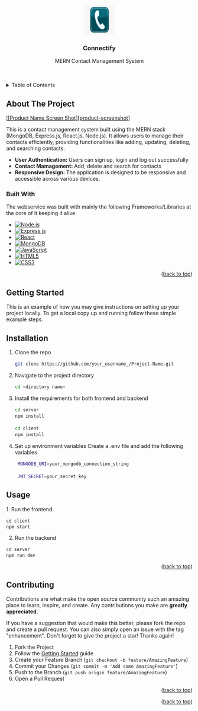 <!-- Improved compatibility of back to top link: See: https://github.com/othneildrew/Best-README-Template/pull/73 -->
<a name="readme-top"></a>



<!-- PROJECT LOGO -->
<br />
<div align="center">
  <a href="https://tse1.mm.bing.net/th?id=OIP.soZSRj2migQutCe_MFBh0AHaFh&pid=Api&P=0&h=180">
    <img src="contact.png" alt="Connectify Logo" width="80" height="80">
  </a>

  <h3 align="center">Connectify</h3>

  <p align="center">
    MERN Contact Management System 
    <br />
    <br />
    <br />
  </p>
</div>


<!-- TABLE OF CONTENTS -->
<details>
  <summary>Table of Contents</summary>

  
  <ol>
    <li>
      <a href="#about-the-project">About The Project</a>
      <ul>
        <li><a href="#built-with">Built With</a></li>
      </ul>
    </li>
    <li><a href="#getting-started">Getting Started</a></li>
    <li><a href="#contributing">Contributing</a></li>
    <li><a href="#license">License</a></li>
  </ol>
</details>


<!-- ABOUT THE PROJECT -->
## About The Project

[![Product Name Screen Shot][product-screenshot]](https://example.com)

This is a contact management system built using the MERN stack (MongoDB, Express.js, React.js, Node.js). It allows users to manage their contacts efficiently, providing functionalities like adding, updating, deleting, and searching contacts.
* <b>User Authentication: </b> Users can sign up, login and log out successfully
* <b> Contact Mamagement: </b> Add, delete and search for contacts
* <b> Responsive Design: </b> The application is designed to be responsive and accessible across various devices.



### Built With

The webservice was built with mainly the following Frameworks/Libraries at the core of it keeping it alive
* [![Node.js](https://img.shields.io/badge/node.js-%2343853D.svg?style=for-the-badge&logo=node.js&logoColor=white)](https://nodejs.org/)
* [![Express.js](https://img.shields.io/badge/express.js-%23404d59.svg?style=for-the-badge)](https://expressjs.com/)
* [![React](https://img.shields.io/badge/react-%2361DAFB.svg?style=for-the-badge&logo=react&logoColor=white)](https://reactjs.org/)
* [![MongoDB](https://img.shields.io/badge/mongodb-%234ea94b.svg?style=for-the-badge&logo=mongodb&logoColor=white)](https://www.mongodb.com/)
* [![JavaScript](https://img.shields.io/badge/javascript-%23323330.svg?style=for-the-badge&logo=javascript&logoColor=%23F7DF1E)](https://devdocs.io/javascript/)
* [![HTML5](https://img.shields.io/badge/html5-%23E34F26.svg?&style=for-the-badge&logo=html5&logoColor=white)](https://devdocs.io/html/)
* [![CSS3](https://img.shields.io/badge/css3-%231572B6.svg?&style=for-the-badge&logo=css3&logoColor=white)](https://devdocs.io/css/)



<p align="right">(<a href="#readme-top">back to top</a>)</p>


<!-- GETTING STARTED -->
## Getting Started

This is an example of how you may give instructions on setting up your project locally.
To get a local copy up and running follow these simple example steps.

<h2> Installation </h2>

1. Clone the repo
   ```sh
   git clone https://github.com/your_username_/Project-Name.git
   ```
2. Navigate to the project directory
   ```sh
   cd <directory name>
   ```
3. Install the requirements for both frontend and backend 
   ```sh
   cd server
   npm install

   cd client
   npm install
   ```
4. Set up environment variables 
   Create a .env file and add the following variables 
   ```sh
    MONGODB_URI=your_mongodb_connection_string
   
    JWT_SECRET=your_secret_key
   ```

<h2> Usage </h2>
1.   Run the frontend
   
   
  ```
  cd client 
  npm start
   ```

2.  Run the backend
   
   
   ```
   cd server 
   npm run dev
   ```


<p align="right">(<a href="#readme-top">back to top</a>)</p>

<!-- CONTRIBUTING -->
## Contributing

Contributions are what make the open source community such an amazing place to learn, inspire, and create. Any contributions you make are **greatly appreciated**.

If you have a suggestion that would make this better, please fork the repo and create a pull request. You can also simply open an issue with the tag "enhancement".
Don't forget to give the project a star! Thanks again!

1. Fork the Project
2. Follow the <a href="#getting-started">Getting Started</a> guide
3. Create your Feature Branch (`git checkout -b feature/AmazingFeature`)
4. Commit your Changes (`git commit -m 'Add some AmazingFeature'`)
5. Push to the Branch (`git push origin feature/AmazingFeature`)
6. Open a Pull Request

<p align="right">(<a href="#readme-top">back to top</a>)</p>



<p align="right">(<a href="#readme-top">back to top</a>)</p>



<!-- MARKDOWN LINKS & IMAGES -->
<!-- https://www.markdownguide.org/basic-syntax/#reference-style-links -->



